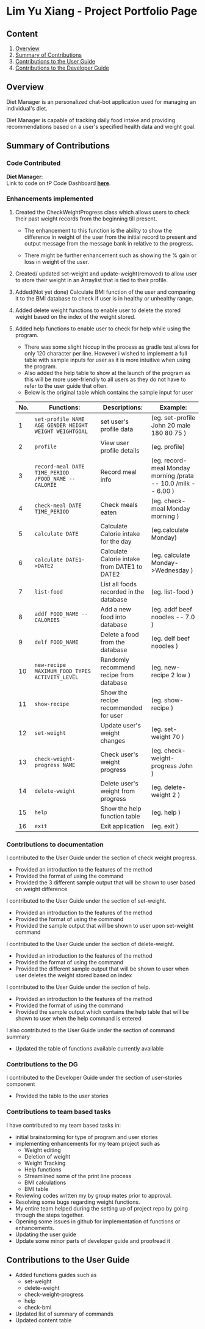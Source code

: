 # Lim Yu Xiang - Project Portfolio Page

## Content
1. [Overview](#overview)
2. [Summary of Contributions](#summary-of-contributions)
3. [Contributions to the User Guide](#contributions-to-the-user-guide)
4. [Contributions to the Developer Guide](#contributions-to-the-developer-guide)


## Overview
Diet Manager is an personalized chat-bot application used for managing an individual's diet.

Diet Manager is capable of tracking daily food intake and providing recommendations based on a user's specified
health data and weight goal.

## Summary of Contributions

### Code Contributed
**__Diet Manager__**:<br>
Link to code on tP Code Dashboard 
[**__here__**](https://nus-cs2113-ay1920s2.github.io/tp-dashboard/#breakdown=true&search=yuxianglim&sort=groupTitle&sortWithin=title&since=2020-03-01&timeframe=commit&mergegroup=false&groupSelect=groupByRepos).

### Enhancements implemented
1. Created the CheckWeightProgress class which allows users to check their past weight records from the beginning till present.
    * The enhancement to this function is the ability to show the difference in weight of the user from the initial record to present and output message from the message bank in relative to the progress.
    
    * There might be further enhancement such as showing the % gain or loss in weight of the user.
    
2. Created/ updated set-weight and update-weight(removed) to allow user to store their weight in an Arraylist that is tied to their profile.

3. Added(Not yet done) Calculate BMI function of the user and comparing it to the BMI database to check if user is in healthy or unhealthy range.

4. Added delete weight functions to enable user to delete the stored weight based on the index of the weight stored.

5. Added help functions to enable user to check for help while using the program.
    * There was some slight hiccup in the process as gradle test allows for only 120 character per line. However i wished to implement a full table with sample inputs for user as it is more intuitive when using the program.
    * Also added the help table to show at the launch of the program as this will be more user-friendly to all users as they do not have to refer to the user guide that often.
    * Below is the original table which contains the sample input for user
    
    No. | Functions: | Descriptions: | Example: 
    ---| --- | --- | ---
    1  | `set-profile NAME AGE GENDER HEIGHT WEIGHT WEIGHTGOAL  ` | set user's profile data |  (eg. set-profile John 20 male 180 80 75 )
    2  | `profile` | View user profile details | (eg. profile)
    3  | `record-meal DATE TIME_PERIOD /FOOD_NAME -- CALORIE` | Record meal info | (eg. record-meal Monday morning /prata -- 10.0 /milk -- 6.00 )
    4  | `check-meal DATE TIME_PERIOD` |Check meals eaten | (eg. check-meal Monday morning )
    5  | `calculate DATE` | Calculate Calorie intake for the day | (eg.calculate Monday)
    6  | `calculate DATE1->DATE2` | Calculate Calorie intake from DATE1 to DATE2 | (eg. calculate Monday->Wednesday )
    7  | `list-food` | List all foods recorded in the database  | (eg. list-food )
    8  | `addf FOOD_NAME --CALORIES` | Add a new food into database | (eg. addf beef noodles -- 7.0 )
    9  | `delf FOOD_NAME` | Delete a food from the database | (eg. delf beef noodles )
    10 | `new-recipe MAXIMUM_FOOD_TYPES ACTIVITY_LEVEL` | Randomly recommend recipe from database | (eg. new-recipe 2 low )
    11 | `show-recipe` | Show the recipe recommended for user | (eg. show-recipe ) 
    12 | `set-weight ` | Update user's weight changes | (eg. set-weight 70 )
    13 | `check-weight-progress NAME` | Check user's weight progress | (eg. check-weight-progress John )
    14 | `delete-weight` | Delete user's weight from progress | (eg. delete-weight 2 ) 
    15 | `help` | Show the help function table |  (eg. help )
    16 | `exit` | Exit application | (eg. exit )


### Contributions to documentation
I contributed to the User Guide under the section of check weight progress. 
* Provided an introduction to the features of the method
* Provided the format of using the command
* Provided the 3 different sample output that will be shown to user based on weight difference

I contributed to the User Guide under the section of set-weight. 
* Provided an introduction to the features of the method
* Provided the format of using the command
* Provided the sample output that will be shown to user upon set-weight command

I contributed to the User Guide under the section of delete-weight. 
* Provided an introduction to the features of the method
* Provided the format of using the command
* Provided the different sample output that will be shown to user when user deletes the weight stored based on index

I contributed to the User Guide under the section of help.
* Provided an introduction to the features of the method
* Provided the format of using the command
* Provided the sample output which contains the help table that will be shown to user when the help command is entered

I also contributed to the User Guide under the section of command summary
* Updated the table of functions available currently available

### Contributions to the DG
I contributed to the Developer Guide under the section of user-stories component
* Provided the table to the user stories

### Contributions to team based tasks
I have contributed to my team based tasks in:
* initial brainstorming for type of program and user stories 
* implementing enhancements for my team project such as
    * Weight editing
    * Deletion of weight
    * Weight Tracking
    * Help functions
    * Streamlined some of the print line process
    * BMI calculations
    * BMI table
* Reviewing codes written my by group mates prior to approval.
* Resolving some bugs regarding weight functions.
* My entire team helped during the setting up of project repo by going through the steps together.
* Opening some issues in github for implementation of functions or enhancements.
* Updating the user guide
* Update some minor parts of developer guide and proofread it

## Contributions to the User Guide
* Added functions guides such as
    * set-weight
    * delete-weight
    * check-weight-progress
    * help
    * check-bmi
* Updated list of summary of commands
* Updated content table